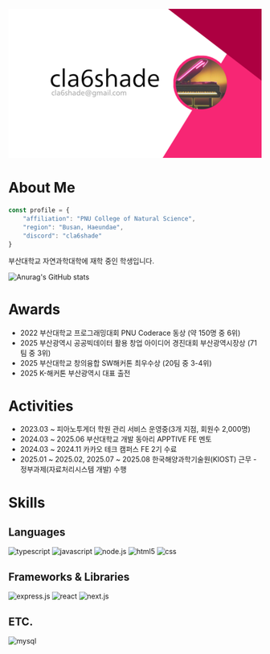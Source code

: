 ![banner](banner.png)
# About Me


```javascript
const profile = {
    "affiliation": "PNU College of Natural Science",
    "region": "Busan, Haeundae",
    "discord": "cla6shade"
}
```
부산대학교 자연과학대학에 재학 중인 학생입니다. 

![Anurag's GitHub stats](https://github-readme-stats.vercel.app/api?username=cla6shade&count_private=true&theme=monokai)

# Awards
- 2022 부산대학교 프로그래밍대회 PNU Coderace 동상 (약 150명 중 6위)
- 2025 부산광역시 공공빅데이터 활용 창업 아이디어 경진대회 부산광역시장상 (71팀 중 3위)
- 2025 부산대학교 창의융합 SW해커톤 최우수상 (20팀 중 3-4위)
- 2025 K-해커톤 부산광역시 대표 출전

# Activities
- 2023.03 ~ 피아노투게더 학원 관리 서비스 운영중(3개 지점, 회원수 2,000명)
- 2024.03 ~ 2025.06 부산대학교 개발 동아리 APPTIVE FE 멘토
- 2024.03 ~ 2024.11 카카오 테크 캠퍼스 FE 2기 수료
- 2025.01 ~ 2025.02, 2025.07 ~ 2025.08 한국해양과학기술원(KIOST) 근무 - 정부과제(자료처리시스템 개발) 수행


# Skills
## Languages
![typescript](https://img.shields.io/badge/TypeScript-3178C6?style=for-the-badge&logo=typescript&logoColor=black)
![javascript](https://img.shields.io/badge/JavaScript-F7DF1E?style=for-the-badge&logo=javascript&logoColor=black)
![node.js](https://img.shields.io/badge/Node.js-43853D?style=for-the-badge&logo=node.js&logoColor=white)
![html5](https://img.shields.io/badge/HTML5-E34F26?style=for-the-badge&logo=html5&logoColor=white)
![css](https://img.shields.io/badge/CSS3-1572B6?style=for-the-badge&logo=css3&logoColor=white)

## Frameworks & Libraries
![express.js](https://img.shields.io/badge/Express.js-404D59?style=for-the-badge)
![react](https://img.shields.io/badge/React-20232A?style=for-the-badge&logo=react&logoColor=61DAFB)
![next.js](https://img.shields.io/badge/next.js-000000?style=for-the-badge&logo=nextdotjs&logoColor=white)

## ETC.
![mysql](https://img.shields.io/badge/MySQL-005C84?style=for-the-badge&logo=mysql&logoColor=white)

